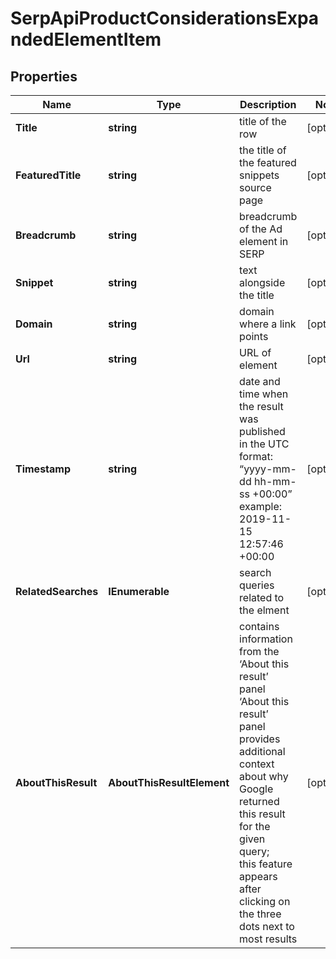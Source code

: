 # SerpApiProductConsiderationsExpandedElementItem


## Properties

| Name | Type | Description | Notes |
|------------ | ------------- | ------------- | -------------|
**Title** | **string** | title of the row |[optional]|
**FeaturedTitle** | **string** | the title of the featured snippets source page |[optional]|
**Breadcrumb** | **string** | breadcrumb of the Ad element in SERP |[optional]|
**Snippet** | **string** | text alongside the title |[optional]|
**Domain** | **string** | domain where a link points |[optional]|
**Url** | **string** | URL of element |[optional]|
**Timestamp** | **string** | date and time when the result was published<br>in the UTC format: “yyyy-mm-dd hh-mm-ss +00:00”<br>example:<br>2019-11-15 12:57:46 +00:00 |[optional]|
**RelatedSearches** | **IEnumerable<string>** | search queries related to the elment |[optional]|
**AboutThisResult** | **AboutThisResultElement** | contains information from the ‘About this result’ panel<br>‘About this result’ panel provides additional context about why Google returned this result for the given query;<br>this feature appears after clicking on the three dots next to most results |[optional]|